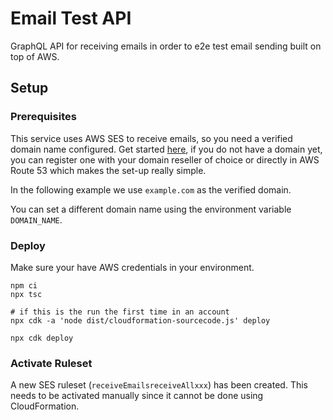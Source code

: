 # Email Test API

GraphQL API for receiving emails in order to e2e test email sending built on top of AWS.

## Setup

### Prerequisites

This service uses AWS SES to receive emails, so you need a verified domain name configured. Get started [here](https://console.aws.amazon.com/ses/home#verified-senders-domain:), if you do not have a domain yet, you can register one with your domain reseller of choice or directly in AWS Route 53 which makes the set-up really simple.

In the following example we use `example.com` as the verified domain.

You can set a different domain name using the environment variable `DOMAIN_NAME`.

### Deploy

Make sure your have AWS credentials in your environment.

    npm ci
    npx tsc
    
    # if this is the run the first time in an account
    npx cdk -a 'node dist/cloudformation-sourcecode.js' deploy

    npx cdk deploy

### Activate Ruleset

A new SES ruleset (`receiveEmailsreceiveAllxxx`) has been created. This needs to be activated manually since it cannot be done using CloudFormation.

